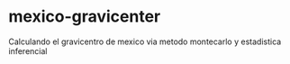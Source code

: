 # mexico-gravicenter
Calculando el gravicentro de mexico via metodo montecarlo y estadistica inferencial
